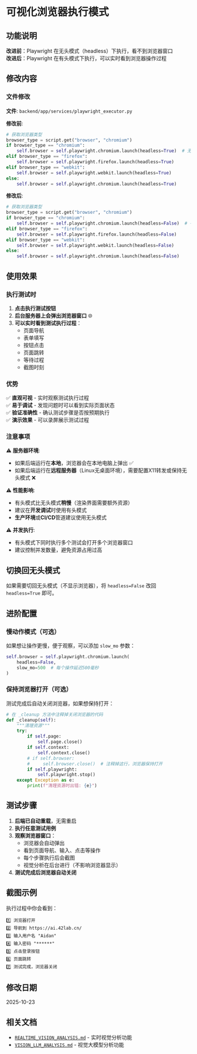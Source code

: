 # 可视化浏览器执行模式

## 功能说明

**改进前**：Playwright 在无头模式（headless）下执行，看不到浏览器窗口  
**改进后**：Playwright 在有头模式下执行，可以实时看到浏览器操作过程

## 修改内容

### 文件修改

**文件**: `backend/app/services/playwright_executor.py`

**修改前**:
```python
# 获取浏览器类型
browser_type = script.get("browser", "chromium")
if browser_type == "chromium":
    self.browser = self.playwright.chromium.launch(headless=True)  # 无头模式
elif browser_type == "firefox":
    self.browser = self.playwright.firefox.launch(headless=True)
elif browser_type == "webkit":
    self.browser = self.playwright.webkit.launch(headless=True)
else:
    self.browser = self.playwright.chromium.launch(headless=True)
```

**修改后**:
```python
# 获取浏览器类型
browser_type = script.get("browser", "chromium")
if browser_type == "chromium":
    self.browser = self.playwright.chromium.launch(headless=False)  # 有头模式，可以看到浏览器
elif browser_type == "firefox":
    self.browser = self.playwright.firefox.launch(headless=False)
elif browser_type == "webkit":
    self.browser = self.playwright.webkit.launch(headless=False)
else:
    self.browser = self.playwright.chromium.launch(headless=False)
```

## 使用效果

### 执行测试时

1. **点击执行测试按钮**
2. **后台服务器上会弹出浏览器窗口** 🌐
3. **可以实时看到测试执行过程**：
   - 页面导航
   - 表单填写
   - 按钮点击
   - 页面跳转
   - 等待过程
   - 截图时刻

### 优势

✅ **直观可视** - 实时观察测试执行过程  
✅ **易于调试** - 发现问题时可以看到实际页面状态  
✅ **验证准确性** - 确认测试步骤是否按预期执行  
✅ **演示效果** - 可以录屏展示测试过程

### 注意事项

⚠️ **服务器环境**:
- 如果后端运行在**本地**，浏览器会在本地电脑上弹出 ✅
- 如果后端运行在**远程服务器**（Linux无桌面环境），需要配置X11转发或保持无头模式 ❌

⚠️ **性能影响**:
- 有头模式比无头模式**稍慢**（渲染界面需要额外资源）
- 建议在**开发调试**时使用有头模式
- **生产环境**或**CI/CD**管道建议使用无头模式

⚠️ **并发执行**:
- 有头模式下同时执行多个测试会打开多个浏览器窗口
- 建议控制并发数量，避免资源占用过高

## 切换回无头模式

如果需要切回无头模式（不显示浏览器），将 `headless=False` 改回 `headless=True` 即可。

## 进阶配置

### 慢动作模式（可选）

如果想让操作更慢，便于观察，可以添加 `slow_mo` 参数：

```python
self.browser = self.playwright.chromium.launch(
    headless=False, 
    slow_mo=500  # 每个操作延迟500毫秒
)
```

### 保持浏览器打开（可选）

测试完成后自动关闭浏览器，如果想保持打开：

```python
# 在 _cleanup 方法中注释掉关闭浏览器的代码
def _cleanup(self):
    """清理资源"""
    try:
        if self.page:
            self.page.close()
        if self.context:
            self.context.close()
        # if self.browser:
        #     self.browser.close()  # 注释掉这行，浏览器保持打开
        if self.playwright:
            self.playwright.stop()
    except Exception as e:
        print(f"清理资源时出错: {e}")
```

## 测试步骤

1. **后端已自动重载**，无需重启
2. **执行任意测试用例**
3. **观察浏览器窗口**：
   - 浏览器会自动弹出
   - 看到页面导航、输入、点击等操作
   - 每个步骤执行后会截图
   - 视觉分析在后台进行（不影响浏览器显示）
4. **测试完成后浏览器自动关闭**

## 截图示例

执行过程中你会看到：

```
1️⃣ 浏览器打开
2️⃣ 导航到 https://ai.42lab.cn/
3️⃣ 输入用户名 "Aidan"
4️⃣ 输入密码 "******"
5️⃣ 点击登录按钮
6️⃣ 页面跳转
7️⃣ 测试完成，浏览器关闭
```

## 修改日期

2025-10-23

## 相关文档

- [`REALTIME_VISION_ANALYSIS.md`](./REALTIME_VISION_ANALYSIS.md) - 实时视觉分析功能
- [`VISION_LLM_ANALYSIS.md`](./VISION_LLM_ANALYSIS.md) - 视觉大模型分析功能
